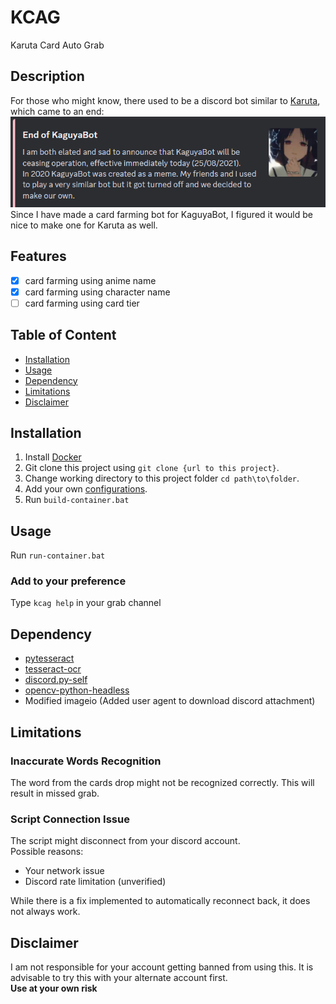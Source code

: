# KCAG

Karuta Card Auto Grab

## Description

For those who might know, there used to be a discord bot similar to [Karuta](https://top.gg/bot/646937666251915264), which came to an end:
![Karuta EOL](doc/images/Kaguya-Bot-EOL.png)\
Since I have made a card farming bot for KaguyaBot, I figured it would be nice to make one for Karuta as well.

## Features

- [x] card farming using anime name
- [x] card farming using character name
- [ ] card farming using card tier

## Table of Content

- [Installation](#installation)
- [Usage](#usage)
- [Dependency](#dependency)
- [Limitations](#limitations)
- [Disclaimer](#disclaimer)

## Installation

1. Install [Docker](https://www.docker.com/)
2. Git clone this project using ```git clone {url to this project}```.
3. Change working directory to this project folder ```cd path\to\folder```.
4. Add your own [configurations](config/README.md).
5. Run ```build-container.bat```

## Usage

Run ```run-container.bat```

### Add to your preference

Type ```kcag help``` in your grab channel

## Dependency

- [pytesseract](https://pypi.org/project/pytesseract/)
- [tesseract-ocr](https://tesseract-ocr.github.io/tessdoc/Installation.html)
- [discord.py-self](https://pypi.org/project/discord.py-self/)
- [opencv-python-headless](https://pypi.org/project/opencv-python-headless/)
- Modified imageio (Added user agent to download discord attachment)

## Limitations

### Inaccurate Words Recognition

The word from the cards drop might not be recognized correctly. This will result in missed grab.

### Script Connection Issue

The script might disconnect from your discord account.\
Possible reasons:

- Your network issue
- Discord rate limitation (unverified)

While there is a fix implemented to automatically reconnect back, it does not always work.

## Disclaimer

I am not responsible for your account getting banned from using this.
It is advisable to try this with your alternate account first.\
**Use at your own risk**
